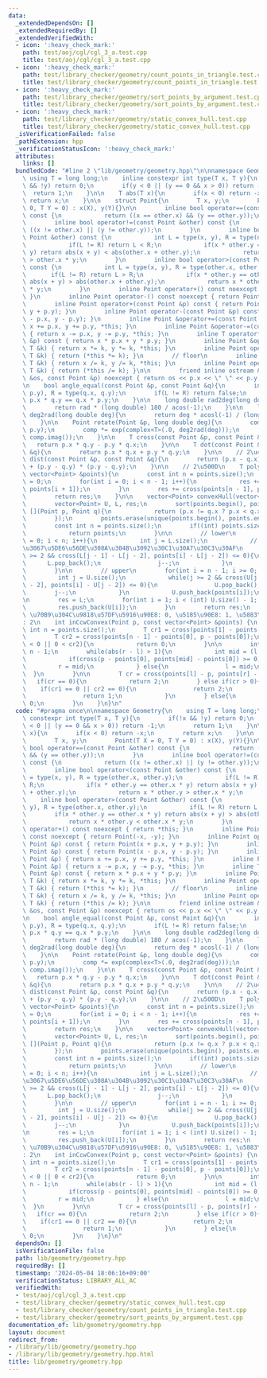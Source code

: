 ```yaml
---
data:
  _extendedDependsOn: []
  _extendedRequiredBy: []
  _extendedVerifiedWith:
  - icon: ':heavy_check_mark:'
    path: test/aoj/cgl/cgl_3_a.test.cpp
    title: test/aoj/cgl/cgl_3_a.test.cpp
  - icon: ':heavy_check_mark:'
    path: test/library_checker/geometry/count_points_in_triangle.test.cpp
    title: test/library_checker/geometry/count_points_in_triangle.test.cpp
  - icon: ':heavy_check_mark:'
    path: test/library_checker/geometry/sort_points_by_argument.test.cpp
    title: test/library_checker/geometry/sort_points_by_argument.test.cpp
  - icon: ':heavy_check_mark:'
    path: test/library_checker/geometry/static_convex_hull.test.cpp
    title: test/library_checker/geometry/static_convex_hull.test.cpp
  _isVerificationFailed: false
  _pathExtension: hpp
  _verificationStatusIcon: ':heavy_check_mark:'
  attributes:
    links: []
  bundledCode: "#line 2 \"lib/geometry/geometry.hpp\"\n\nnamespace Geometry{\n   \
    \ using T = long long;\n    inline constexpr int type(T x, T y){\n        if(!x\
    \ && !y) return 0;\n        if(y < 0 || (y == 0 && x > 0)) return -1;\n      \
    \  return 1;\n    }\n\n    T abs(T x){\n        if(x < 0) return -x;\n       \
    \ return x;\n    }\n\n    struct Point{\n        T x, y;\n        Point(T X =\
    \ 0, T Y = 0) : x(X), y(Y){}\n\n        inline bool operator==(const Point &other)\
    \ const {\n            return ((x == other.x) && (y == other.y));\n        }\n\
    \        inline bool operator!=(const Point &other) const {\n            return\
    \ ((x != other.x) || (y != other.y));\n        }\n        inline bool operator<(const\
    \ Point &other) const {\n            int L = type(x, y), R = type(other.x, other.y);\n\
    \            if(L != R) return L < R;\n            if(x * other.y == other.x *\
    \ y) return abs(x + y) < abs(other.x + other.y);\n            return x * other.y\
    \ > other.x * y;\n        }\n        inline bool operator>(const Point &other)\
    \ const {\n            int L = type(x, y), R = type(other.x, other.y);\n     \
    \       if(L != R) return L > R;\n            if(x * other.y == other.x * y) return\
    \ abs(x + y) > abs(other.x + other.y);\n            return x * other.y < other.x\
    \ * y;\n        }\n        inline Point operator+() const noexcept { return *this;\
    \ }\n        inline Point operator-() const noexcept { return Point(-x, -y); }\n\
    \        inline Point operator+(const Point &p) const { return Point(x + p.x,\
    \ y + p.y); }\n        inline Point operator-(const Point &p) const { return Point(x\
    \ - p.x, y - p.y); }\n        inline Point &operator+=(const Point &p) { return\
    \ x += p.x, y += p.y, *this; }\n        inline Point &operator-=(const Point &p)\
    \ { return x -= p.x, y -= p.y, *this; }\n        inline T operator*(const Point\
    \ &p) const { return x * p.x + y * p.y; }\n        inline Point &operator*=(const\
    \ T &k) { return x *= k, y *= k, *this; }\n        inline Point operator*(const\
    \ T &k) { return (*this *= k); }\n        // floor\n        inline Point &operator/=(const\
    \ T &k) { return x /= k, y /= k, *this; }\n        inline Point operator/(const\
    \ T &k) { return (*this /= k); }\n\n        friend inline ostream &operator<<(ostream\
    \ &os, const Point &p) noexcept { return os << p.x << \" \" << p.y; }\n    };\n\
    \n    bool angle_equal(const Point &p, const Point &q){\n        int L = type(p.x,\
    \ p.y), R = type(q.x, q.y);\n        if(L != R) return false;\n        return\
    \ p.x * q.y == q.x * p.y;\n    }\n\n    long double rad2deg(long double rad){\n\
    \        return rad * (long double) 180 / acos(-1);\n    }\n\n    long double\
    \ deg2rad(long double deg){\n        return deg * acosl(-1) / (long double) 180;\n\
    \    }\n\n    Point rotate(Point &p, long double deg){\n        complex<T> comp(p.x,\
    \ p.y);\n        comp *= exp(complex<T>(.0, deg2rad(deg)));\n        return Point(comp.real(),\
    \ comp.imag());\n    }\n\n    T cross(const Point &p, const Point &q){\n     \
    \   return p.x * q.y - p.y * q.x;\n    }\n\n    T dot(const Point &p, const Point\
    \ &q){\n        return p.x * q.x + p.y * q.y;\n    }\n\n    // 2\u4E57\n    T\
    \ dist(const Point &p, const Point &q){\n        return (p.x - q.x) * (p.x - q.x)\
    \ + (p.y - q.y) * (p.y - q.y);\n    }\n\n    // 2\u500D\n    T polygonArea(const\
    \ vector<Point> &points){\n        const int n = points.size();\n        T res\
    \ = 0;\n        for(int i = 0; i < n - 1; i++){\n            res += cross(points[i],\
    \ points[i + 1]);\n        }\n        res += cross(points[n - 1], points[0]);\n\
    \        return res;\n    }\n\n    vector<Point> convexHull(vector<Point> points){\n\
    \        vector<Point> U, L, res;\n        sort(points.begin(), points.end(),\
    \ [](Point p, Point q){\n            return (p.x != q.x ? p.x < q.x : p.y < q.y);\n\
    \        });\n        points.erase(unique(points.begin(), points.end()), points.end());\n\
    \        const int n = points.size();\n        if((int) points.size() <= 2){\n\
    \            return points;\n        }\n\n        // lower\n        for(int i\
    \ = 0; i < n; i++){\n            int j = L.size();\n            // \u50BE\u304D\
    \u3067\u5DE6\u56DE\u308A\u304B\u3092\u30C1\u30A7\u30C3\u30AF\n            while(j\
    \ >= 2 && cross(L[j - 1] - L[j - 2], points[i] - L[j - 2]) <= 0){\n          \
    \      L.pop_back();\n                j--;\n            }\n            L.push_back(points[i]);\n\
    \        }\n\n        // upper\n        for(int i = n - 1; i >= 0; i--){\n   \
    \         int j = U.size();\n            while(j >= 2 && cross(U[j - 1] - U[j\
    \ - 2], points[i] - U[j - 2]) <= 0){\n                U.pop_back();\n        \
    \        j--;\n            }\n            U.push_back(points[i]);\n        }\n\
    \n        res = L;\n        for(int i = 1; i < (int) U.size() - 1; i++){\n   \
    \         res.push_back(U[i]);\n        }\n        return res;\n    }\n\n    //\
    \ \u70B9\u304C\u9818\u57DF\u5916\u90E8: 0, \u5185\u90E8: 1, \u5883\u754C\u4E0A\
    : 2\n    int inCcwConvex(Point p, const vector<Point> &points) {\n        const\
    \ int n = points.size();\n        T cr1 = cross(points[1] - points[0], p - points[0]);\n\
    \        T cr2 = cross(points[n - 1] - points[0], p - points[0]);\n        if(cr1\
    \ < 0 || 0 < cr2){\n            return 0;\n        }\n\n        int l = 1, r =\
    \ n - 1;\n        while(abs(r - l) > 1){\n            int mid = (l + r) / 2;\n\
    \            if(cross(p - points[0], points[mid] - points[0]) >= 0){\n       \
    \         r = mid;\n            } else{\n                l = mid;\n          \
    \  }\n        }\n\n        T cr = cross(points[l] - p, points[r] - p);\n     \
    \   if(cr == 0){\n            return 2;\n        } else if(cr > 0){\n        \
    \    if(cr1 == 0 || cr2 == 0){\n                return 2;\n            } else{\n\
    \                return 1;\n            }\n        } else{\n            return\
    \ 0;\n        }\n    }\n}\n"
  code: "#pragma once\n\nnamespace Geometry{\n    using T = long long;\n    inline\
    \ constexpr int type(T x, T y){\n        if(!x && !y) return 0;\n        if(y\
    \ < 0 || (y == 0 && x > 0)) return -1;\n        return 1;\n    }\n\n    T abs(T\
    \ x){\n        if(x < 0) return -x;\n        return x;\n    }\n\n    struct Point{\n\
    \        T x, y;\n        Point(T X = 0, T Y = 0) : x(X), y(Y){}\n\n        inline\
    \ bool operator==(const Point &other) const {\n            return ((x == other.x)\
    \ && (y == other.y));\n        }\n        inline bool operator!=(const Point &other)\
    \ const {\n            return ((x != other.x) || (y != other.y));\n        }\n\
    \        inline bool operator<(const Point &other) const {\n            int L\
    \ = type(x, y), R = type(other.x, other.y);\n            if(L != R) return L <\
    \ R;\n            if(x * other.y == other.x * y) return abs(x + y) < abs(other.x\
    \ + other.y);\n            return x * other.y > other.x * y;\n        }\n    \
    \    inline bool operator>(const Point &other) const {\n            int L = type(x,\
    \ y), R = type(other.x, other.y);\n            if(L != R) return L > R;\n    \
    \        if(x * other.y == other.x * y) return abs(x + y) > abs(other.x + other.y);\n\
    \            return x * other.y < other.x * y;\n        }\n        inline Point\
    \ operator+() const noexcept { return *this; }\n        inline Point operator-()\
    \ const noexcept { return Point(-x, -y); }\n        inline Point operator+(const\
    \ Point &p) const { return Point(x + p.x, y + p.y); }\n        inline Point operator-(const\
    \ Point &p) const { return Point(x - p.x, y - p.y); }\n        inline Point &operator+=(const\
    \ Point &p) { return x += p.x, y += p.y, *this; }\n        inline Point &operator-=(const\
    \ Point &p) { return x -= p.x, y -= p.y, *this; }\n        inline T operator*(const\
    \ Point &p) const { return x * p.x + y * p.y; }\n        inline Point &operator*=(const\
    \ T &k) { return x *= k, y *= k, *this; }\n        inline Point operator*(const\
    \ T &k) { return (*this *= k); }\n        // floor\n        inline Point &operator/=(const\
    \ T &k) { return x /= k, y /= k, *this; }\n        inline Point operator/(const\
    \ T &k) { return (*this /= k); }\n\n        friend inline ostream &operator<<(ostream\
    \ &os, const Point &p) noexcept { return os << p.x << \" \" << p.y; }\n    };\n\
    \n    bool angle_equal(const Point &p, const Point &q){\n        int L = type(p.x,\
    \ p.y), R = type(q.x, q.y);\n        if(L != R) return false;\n        return\
    \ p.x * q.y == q.x * p.y;\n    }\n\n    long double rad2deg(long double rad){\n\
    \        return rad * (long double) 180 / acos(-1);\n    }\n\n    long double\
    \ deg2rad(long double deg){\n        return deg * acosl(-1) / (long double) 180;\n\
    \    }\n\n    Point rotate(Point &p, long double deg){\n        complex<T> comp(p.x,\
    \ p.y);\n        comp *= exp(complex<T>(.0, deg2rad(deg)));\n        return Point(comp.real(),\
    \ comp.imag());\n    }\n\n    T cross(const Point &p, const Point &q){\n     \
    \   return p.x * q.y - p.y * q.x;\n    }\n\n    T dot(const Point &p, const Point\
    \ &q){\n        return p.x * q.x + p.y * q.y;\n    }\n\n    // 2\u4E57\n    T\
    \ dist(const Point &p, const Point &q){\n        return (p.x - q.x) * (p.x - q.x)\
    \ + (p.y - q.y) * (p.y - q.y);\n    }\n\n    // 2\u500D\n    T polygonArea(const\
    \ vector<Point> &points){\n        const int n = points.size();\n        T res\
    \ = 0;\n        for(int i = 0; i < n - 1; i++){\n            res += cross(points[i],\
    \ points[i + 1]);\n        }\n        res += cross(points[n - 1], points[0]);\n\
    \        return res;\n    }\n\n    vector<Point> convexHull(vector<Point> points){\n\
    \        vector<Point> U, L, res;\n        sort(points.begin(), points.end(),\
    \ [](Point p, Point q){\n            return (p.x != q.x ? p.x < q.x : p.y < q.y);\n\
    \        });\n        points.erase(unique(points.begin(), points.end()), points.end());\n\
    \        const int n = points.size();\n        if((int) points.size() <= 2){\n\
    \            return points;\n        }\n\n        // lower\n        for(int i\
    \ = 0; i < n; i++){\n            int j = L.size();\n            // \u50BE\u304D\
    \u3067\u5DE6\u56DE\u308A\u304B\u3092\u30C1\u30A7\u30C3\u30AF\n            while(j\
    \ >= 2 && cross(L[j - 1] - L[j - 2], points[i] - L[j - 2]) <= 0){\n          \
    \      L.pop_back();\n                j--;\n            }\n            L.push_back(points[i]);\n\
    \        }\n\n        // upper\n        for(int i = n - 1; i >= 0; i--){\n   \
    \         int j = U.size();\n            while(j >= 2 && cross(U[j - 1] - U[j\
    \ - 2], points[i] - U[j - 2]) <= 0){\n                U.pop_back();\n        \
    \        j--;\n            }\n            U.push_back(points[i]);\n        }\n\
    \n        res = L;\n        for(int i = 1; i < (int) U.size() - 1; i++){\n   \
    \         res.push_back(U[i]);\n        }\n        return res;\n    }\n\n    //\
    \ \u70B9\u304C\u9818\u57DF\u5916\u90E8: 0, \u5185\u90E8: 1, \u5883\u754C\u4E0A\
    : 2\n    int inCcwConvex(Point p, const vector<Point> &points) {\n        const\
    \ int n = points.size();\n        T cr1 = cross(points[1] - points[0], p - points[0]);\n\
    \        T cr2 = cross(points[n - 1] - points[0], p - points[0]);\n        if(cr1\
    \ < 0 || 0 < cr2){\n            return 0;\n        }\n\n        int l = 1, r =\
    \ n - 1;\n        while(abs(r - l) > 1){\n            int mid = (l + r) / 2;\n\
    \            if(cross(p - points[0], points[mid] - points[0]) >= 0){\n       \
    \         r = mid;\n            } else{\n                l = mid;\n          \
    \  }\n        }\n\n        T cr = cross(points[l] - p, points[r] - p);\n     \
    \   if(cr == 0){\n            return 2;\n        } else if(cr > 0){\n        \
    \    if(cr1 == 0 || cr2 == 0){\n                return 2;\n            } else{\n\
    \                return 1;\n            }\n        } else{\n            return\
    \ 0;\n        }\n    }\n}\n"
  dependsOn: []
  isVerificationFile: false
  path: lib/geometry/geometry.hpp
  requiredBy: []
  timestamp: '2024-05-04 18:06:16+09:00'
  verificationStatus: LIBRARY_ALL_AC
  verifiedWith:
  - test/aoj/cgl/cgl_3_a.test.cpp
  - test/library_checker/geometry/static_convex_hull.test.cpp
  - test/library_checker/geometry/count_points_in_triangle.test.cpp
  - test/library_checker/geometry/sort_points_by_argument.test.cpp
documentation_of: lib/geometry/geometry.hpp
layout: document
redirect_from:
- /library/lib/geometry/geometry.hpp
- /library/lib/geometry/geometry.hpp.html
title: lib/geometry/geometry.hpp
---
```

